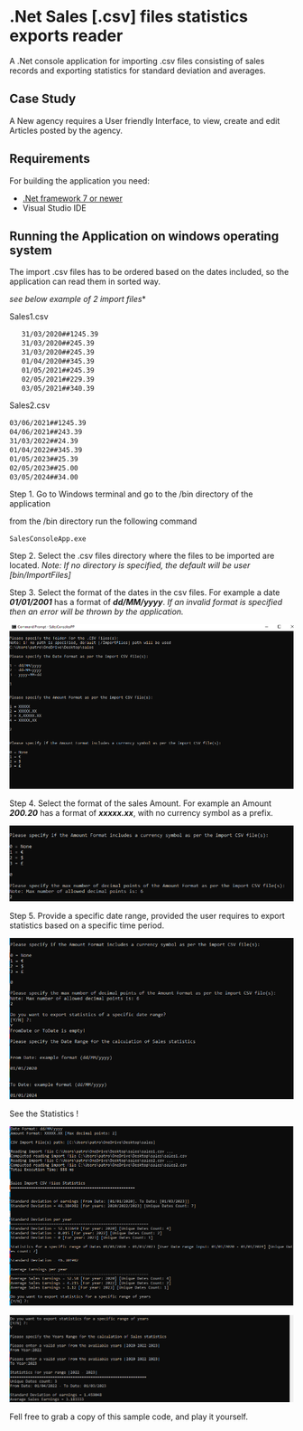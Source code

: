 

# .Net Sales [.csv] files statistics exports reader

A .Net console application for importing .csv files consisting of sales records and exporting statistics for standard deviation and averages.

## Case Study

A New agency requires a User friendly Interface, to view, create and edit Articles posted by the agency.


## Requirements

For building the application you need:

- [.Net framework 7 or newer](https://dotnet.microsoft.com/en-us/download/dotnet/7.0)
- Visual Studio IDE

## Running the Application on windows operating system

The import .csv files has to be ordered based on the dates included, so the application can read them in sorted way.

*see below example of 2 import files**

Sales1.csv

       31/03/2020##1245.39 
       31/03/2020##245.39 
       31/03/2020##245.39   
       01/04/2020##345.39 
       01/05/2021##245.39 
       02/05/2021##229.39   
       03/05/2021##340.39

Sales2.csv

    03/06/2021##1245.39
    04/06/2021##243.39
    31/03/2022##24.39
    01/04/2022##345.39
    01/05/2023##25.39
    02/05/2023##25.00
    03/05/2024##34.00

Step 1. Go to Windows terminal and go to the /bin directory of the application

from the /bin directory run the following command

    SalesConsoleApp.exe

Step 2. Select the .csv files directory where the files to be imported are located. 
*Note: If no directory is specified, the default will be user [bin/ImportFiles]*

Step 3.  Select the format of the dates in the csv files. 
For example a date ***01/01/2001*** has a format of ***dd/MM/yyyy***. 
*If an invalid format is specified then an error will be thrown by the application.*

![enter image description here](/images/Capture1.PNG)

Step 4. Select the format of the sales Amount. 
For example an Amount ***200.20*** has a format of ***xxxxx.xx***, with no currency symbol as a prefix.

![enter image description here](/images/Capture2.PNG)

Step 5. Provide a specific date range, provided the user requires to export statistics based on a specific time period.

![enter image description here](/images/Capture3.PNG)

See the Statistics !

![enter image description here](/images/Capture4.PNG)

![enter image description here](/images/Capture5.PNG)

Fell free to grab a copy of this sample code, and play it yourself.
